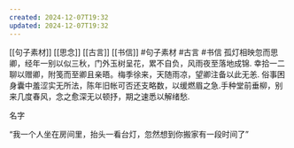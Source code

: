 ```yaml
---
created: 2024-12-07T19:32
updated: 2024-12-07T19:32
---
```

[[句子素材]] [[思念]] [[古言]]  [[书信]] #句子素材 #古言 #书信
孤灯相映忽而思卿，经年一别以似三秋，门外玉树呈花，累不自负，风雨夜至落地成锦.   幸拾一二聊以赠卿，附笺而至卿且亲晤。梅季徐来，天随雨凉，望卿注备以此无恙.    俗事困身囊中羞涩实无所法，陈年旧帐可否还支略数，以缓燃眉之急.手种堂前垂柳，别来几度春风，念之愈深无以顿抒，期之速悉以解绪愁.  

名字

“我一个人坐在房间里，抬头一看台灯，忽然想到你搬家有一段时间了”

